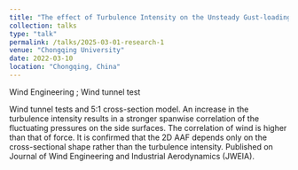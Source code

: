 ```yaml
---
title: "The effect of Turbulence Intensity on the Unsteady Gust-loading on a 5:1 Rectangular Cylinder"
collection: talks
type: "talk"
permalink: /talks/2025-03-01-research-1
venue: "Chongqing University"
date: 2022-03-10
location: "Chongqing, China"
---
```


Wind Engineering ; Wind tunnel test

Wind tunnel tests and 5:1 cross-section model.
An increase in the turbulence intensity results in a stronger spanwise correlation of the fluctuating pressures on the side surfaces. 
The correlation of wind is higher than that of force.
It is confirmed that the 2D AAF depends only on the cross-sectional shape rather than the turbulence intensity.
Published on Journal of Wind Engineering and Industrial Aerodynamics (JWEIA).
